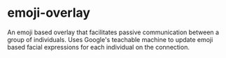 # emoji-overlay
An emoji based overlay that facilitates passive communication between a group of individuals. Uses Google's teachable machine to update emoji based facial expressions for each individual on the connection.
